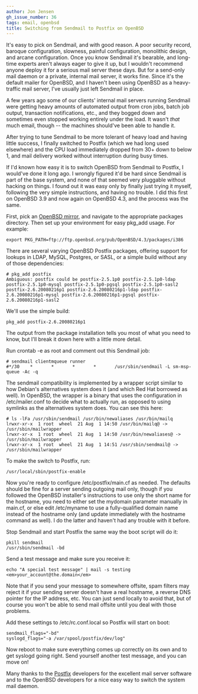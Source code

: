 ```yaml
---
author: Jon Jensen
gh_issue_number: 36
tags: email, openbsd
title: Switching from Sendmail to Postfix on OpenBSD
---
```


It's easy to pick on Sendmail, and with good reason. A poor security record, baroque configuration, slowness, painful configuration, monolithic design, and arcane configuration. Once you know Sendmail it's bearable, and long-time experts aren't always eager to give it up, but I wouldn't recommend anyone deploy it for a serious mail server these days. But for a send-only mail daemon or a private, internal mail server, it works fine. Since it's the default mailer for OpenBSD, and I haven't been using OpenBSD as a heavy-traffic mail server, I've usually just left Sendmail in place.

A few years ago some of our clients' internal mail servers running Sendmail were getting heavy amounts of automated output from cron jobs, batch job output, transaction notifications, etc., and they bogged down and sometimes even stopped working entirely under the load. It wasn't *that* much email, though -- the machines should've been able to handle it.

After trying to tune Sendmail to be more tolerant of heavy load and having little success, I finally switched to Postfix (which we had long used elsewhere) and the CPU load immediately dropped from 30+ down to below 1, and mail delivery worked without interruption during busy times.

If I'd known how easy it is to switch OpenBSD from Sendmail to Postfix, I would've done it long ago. I wrongly figured it'd be hard since Sendmail is part of the base system, and none of that seemed very pluggable without hacking on things. I found out it was easy only by finally just trying it myself, following the very simple instructions, and having no trouble. I did this first on OpenBSD 3.9 and now again on OpenBSD 4.3, and the process was the same.

First, pick an [OpenBSD mirror](http://www.openbsd.org/ftp.html), and navigate to the appropriate packages directory. Then set up your environment for easy pkg_add usage. For example:

```
export PKG_PATH=ftp://ftp.openbsd.org/pub/OpenBSD/4.3/packages/i386
```

There are several varying OpenBSD Postfix packages, offering support for lookups in LDAP, MySQL, Postgres, or SASL, or a simple build without any of those dependencies:

```
# pkg_add postfix
Ambiguous: postfix could be postfix-2.5.1p0 postfix-2.5.1p0-ldap postfix-2.5.1p0-mysql postfix-2.5.1p0-pgsql postfix-2.5.1p0-sasl2 postfix-2.6.20080216p1 postfix-2.6.20080216p1-ldap postfix-2.6.20080216p1-mysql postfix-2.6.20080216p1-pgsql postfix-2.6.20080216p1-sasl2
```

We'll use the simple build:

```
pkg_add postfix-2.6.20080216p1
```

The output from the package installation tells you most of what you need to know, but I'll break it down here with a little more detail.

Run crontab -e as root and comment out this Sendmail job:

```
# sendmail clientmqueue runner
#*/30    *       *       *       *       /usr/sbin/sendmail -L sm-msp-queue -Ac -q
```

The sendmail compatibility is implemented by a wrapper script similar to how Debian's alternatives system does it (and which Red Hat borrowed as well). In OpenBSD, the wrapper is a binary that uses the configuration in /etc/mailer.conf to decide what to actually run, as opposed to using symlinks as the alternatives system does. You can see this here:

```
# ls -lFa /usr/sbin/sendmail /usr/bin/newaliases /usr/bin/mailq
lrwxr-xr-x  1 root  wheel  21 Aug  1 14:50 /usr/bin/mailq@ -> /usr/sbin/mailwrapper
lrwxr-xr-x  1 root  wheel  21 Aug  1 14:50 /usr/bin/newaliases@ -> /usr/sbin/mailwrapper
lrwxr-xr-x  1 root  wheel  21 Aug  1 14:51 /usr/sbin/sendmail@ -> /usr/sbin/mailwrapper
```

To make the switch to Postfix, run:

```
/usr/local/sbin/postfix-enable
```

Now you're ready to configure /etc/postfix/main.cf as needed. The defaults should be fine for a server sending outgoing mail only, though if you followed the OpenBSD installer's instructions to use only the short name for the hostname, you need to either set the mydomain parameter manually in main.cf, or else edit /etc/myname to use a fully-qualified domain name instead of the hostname only (and update immediately with the hostname command as well). I do the latter and haven't had any trouble with it before.

Stop Sendmail and start Postfix the same way the boot script will do it:

```
pkill sendmail
/usr/sbin/sendmail -bd
```

Send a test message and make sure you receive it:

```
echo "A special test message" | mail -s testing <em>your_account@the.domain</em>
```

Note that if you send your message to somewhere offsite, spam filters may reject it if your sending server doesn't have a real hostname, a reverse DNS pointer for the IP address, etc. You can just send locally to avoid that, but of course you won't be able to send mail offsite until you deal with those problems.

Add these settings to /etc/rc.conf.local so Postfix will start on boot:

```
sendmail_flags="-bd"
syslogd_flags="-a /var/spool/postfix/dev/log"
```

Now reboot to make sure everything comes up correctly on its own and to get syslogd going right. Send yourself another test message, and you can move on!

Many thanks to the [Postfix](http://www.postfix.org/) developers for the excellent mail server software and to the OpenBSD developers for a nice easy way to switch the system mail daemon.
